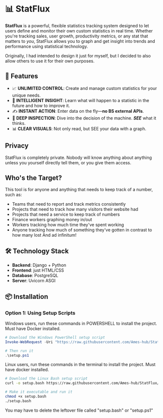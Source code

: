 # 📊 StatFlux

**StatFlux** is a powerful, flexible statistics tracking system designed to let users define and monitor their own custom statistics in real time. Whether you're tracking sales, user growth, productivity metrics, or any stat that matters to *you*, StatFlux allows you to graph and get insight into trends and performance using statistical technology.

Originally, I had intended to design it just for myself, but I decided to also allow others to use it for their own purposes.

## 🚀 Features

* 📈 **UNLIMITED CONTROL**: Create and manage custom statistics for your unique needs.
* 🧠 **INTELLIGENT INSIGHT**: Learn what will happen to a statistic in the future and how to improve it.
* ✍️ **INSTANT ACTION**: Enter data on the fly—**no BS external APIs**.
* 🔎 **DEEP INSPECTION**: Dive into the decision of the machine. ***SEE*** what it thinks.
* 📊 **CLEAR VISUALS**: Not only read, but SEE your data with a graph.

## Privacy
StatFlux is completely private. Nobody will know anything about anything unless you yourself directly tell them, or you give them access.

## Who's the Target?
This tool is for anyone and anything that needs to keep track of a number, such as:
- Teams that need to report and track metrics consistently
- Projects that need to track how many visitors their website had
- Projects that need a service to keep track of numbers
- Finance workers graphing money in/out
- Workers tracking how much time they've spent working
- Anyone tracking how much of something they've gotten in contrast to how many lost
And ad infinitum!

## 🛠️ Technology Stack

- **Backend**: Django + Python
- **Frontend**: just HTML/CSS
- **Database**: PostgreSQL
- **Server**: Uvicorn ASGI

## 📦 Installation

### Option 1: Using Setup Scripts

Windows users, run these commands in POWERSHELL to install
the project. Must have Docker installed.
```powershell
# Download the Windows PowerShell setup script
Invoke-WebRequest -Uri "https://raw.githubusercontent.com/Ames-hub/StatFlux/main/setupscripts/setup.ps1" -OutFile "setup.ps1"

# Then run it
.\setup.ps1
```

Linux users, run these commands in the terminal to install
the project. Must have docker installed.
```bash
# Download the Linux Bash setup script
curl -o setup.bash https://raw.githubusercontent.com/Ames-hub/StatFlux/main/setupscripts/setup.bash

# Make it executable and run it
chmod +x setup.bash
./setup.bash
```

You may have to delete the leftover file called "setup.bash" or "setup.ps1"
